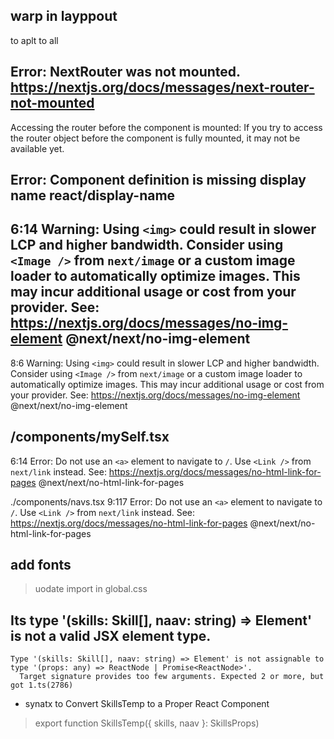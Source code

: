 ## warp in layppout 
to aplt to all

## Error: NextRouter was not mounted. https://nextjs.org/docs/messages/next-router-not-mounted

Accessing the router before the component is mounted: If you try to access the router object before the component is fully mounted, it may not be available yet.

##  Error: Component definition is missing display name  react/display-name


## 6:14  Warning: Using `<img>` could result in slower LCP and higher bandwidth. Consider using `<Image />` from `next/image` or a custom image loader to automatically optimize images. This may incur additional usage or cost from your provider. See: https://nextjs.org/docs/messages/no-img-element  @next/next/no-img-element
8:6  Warning: Using `<img>` could result in slower LCP and higher bandwidth. Consider using `<Image />` from `next/image` or a custom image loader to automatically optimize images. This may incur additional usage or cost from your provider. See: https://nextjs.org/docs/messages/no-img-element  @next/next/no-img-element


## /components/mySelf.tsx
6:14  Error: Do not use an `<a>` element to navigate to `/`. Use `<Link />` from `next/link` instead. See: https://nextjs.org/docs/messages/no-html-link-for-pages  @next/next/no-html-link-for-pages

./components/navs.tsx
9:117  Error: Do not use an `<a>` element to navigate to `/`. Use `<Link />` from `next/link` instead. See: https://nextjs.org/docs/messages/no-html-link-for-pages  @next/next/no-html-link-for-pages


## add fonts 
> uodate import in global.css



## Its type '(skills: Skill[], naav: string) => Element' is not a valid JSX element type.
    Type '(skills: Skill[], naav: string) => Element' is not assignable to type '(props: any) => ReactNode | Promise<ReactNode>'.
      Target signature provides too few arguments. Expected 2 or more, but got 1.ts(2786)

- synatx to Convert SkillsTemp to a Proper React Component 

> export function SkillsTemp({ skills, naav }: SkillsProps)
